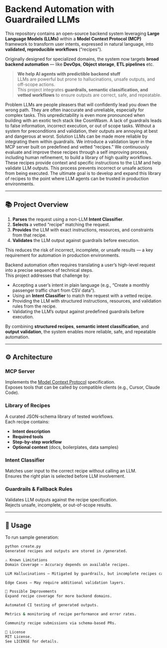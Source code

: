 # Backend Automation with Guardrailed LLMs

This repository contains an open-source backend system leveraging **Large Language Models (LLMs)** within a **Model Context Protocol (MCP)** framework to transform user intents, expressed in natural language, into **validated, reproducible workflows** (“recipes”).

Originally designed for specialized domains, the system now targets **broad backend automation** —  like **DevOps**, **Object storage**, **ETL pipelines** etc.

> **We help AI agents with predictible backend stuff**  
> LLMs are powerful but prone to hallucinations, unsafe outputs, and off-scope actions.  
> This project integrates **guardrails, semantic classification, and vetted workflows** to ensure outputs are correct, safe, and repeatable.

Problem
LLMs are people pleasers that will confidently lead you
down the wrong path. They are often inaccurate and unreliable, especially for complex tasks. This unpredictability is even more pronounced when building with an exotic
tech stack like CosmWasm. A lack of guardrails leads to
false information, incorrect execution, or out of scope
tasks. Without a system for preconditions and validation,
their outputs are annoying at best and dangerous at worst.
Solution
LLMs can be made more reliable by integrating them
within guardrails. We introduce a validation layer in the
MCP server built on predefined and vetted ”recipes.”
We continuously evaluate and improve these recipes
through a self improving process, including human refinement, to build a library of high quality workflows. These
recipes provide context and specific instructions to the
LLM and help validate LLM outputs. This process prevents
incorrect or unsafe actions from being executed. The ultimate goal is to develop and expand this library of
recipes to the point where LLM agents can be trusted
in production environments.

---

## 📚 Project Overview

1. **Parses** the request using a non-LLM **Intent Classifier**.
2. **Selects** a vetted “recipe” matching the request.
3. **Provides** the LLM with exact instructions, resources, and constraints from that recipe.
4. **Validates** the LLM output against guardrails before execution.

This reduces the risk of incorrect, incomplete, or unsafe results — a key requirement for automation in production environments.

Backend automation often requires translating a user’s high-level request into a precise sequence of technical steps.  
This project addresses that challenge by:

* Accepting a user’s intent in plain language (e.g., “Create a monthly passenger traffic chart from CSV data”).
* Using an **Intent Classifier** to match the request with a vetted recipe.
* Providing the LLM with structured instructions, resources, and validation rules from the recipe.
* Validating the LLM’s output against predefined guardrails before execution.

By combining **structured recipes**, **semantic intent classification**, and **output validation**, the system enables more reliable, safe, and repeatable automation.

---

## ⚙️ Architecture

### MCP Server
Implements the [Model Context Protocol](https://modelcontextprotocol.io/) specification.  
Exposes tools that can be called by compatible clients (e.g., Cursor, Claude Code).

### Library of Recipes
A curated JSON-schema library of tested workflows.  
Each recipe contains:
- **Intent description**
- **Required tools**
- **Step-by-step workflow**
- **Optional context** (docs, boilerplates, data samples)

### Intent Classifier
Matches user input to the correct recipe without calling an LLM.  
Ensures the right plan is selected before LLM involvement.

### Guardrails & Fallback Rules
Validates LLM outputs against the recipe specification.  
Rejects unsafe, incomplete, or out-of-scope results.

---

## 💾 Usage

To run sample generation:

```bash
python create.py
Generated recipes and outputs are stored in /generated.

⚠️ Known Limitations
Domain Coverage – Accuracy depends on available recipes.

LLM Hallucinations – Mitigated by guardrails, but incomplete recipes can still allow errors.

Edge Cases – May require additional validation layers.

🚀 Possible Improvements
Expand recipe coverage for more backend domains.

Automated CI testing of generated outputs.

Metrics & monitoring of recipe performance and error rates.

Community recipe submissions via schema-based PRs.

📜 License
MIT License.
See LICENSE for details.
